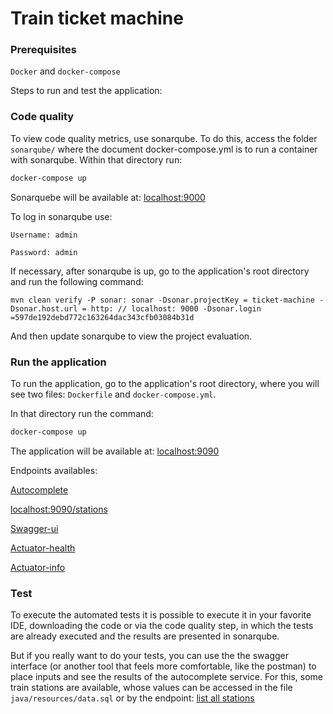 # Train ticket machine

### Prerequisites

`Docker` and `docker-compose`

Steps to run and test the application:

### Code quality

To view code quality metrics, use sonarqube. To do this, access the folder `sonarqube/` where the document docker-compose.yml is to run a container with sonarqube. Within that directory run:

```sh
docker-compose up
```
Sonarquebe will be available at: [localhost:9000](http://localhost:9000/)

To log in sonarqube use:

`Username: admin`

`Password: admin`

If necessary, after sonarqube is up, go to the application's root directory and run the following command:

```
mvn clean verify -P sonar: sonar -Dsonar.projectKey = ticket-machine -Dsonar.host.url = http: // localhost: 9000 -Dsonar.login =597de192debd772c163264dac343cfb03084b31d
```

And then update sonarqube to view the project evaluation.

### Run the application

To run the application, go to the application's root directory, where you will see two files: `Dockerfile` and `docker-compose.yml`.

In that directory run the command:

```sh
docker-compose up
```
The application will be available at: [localhost:9090](http://localhost:9090/)


Endpoints availables: 


[Autocomplete](http://localhost:9090/autocomplete/{word})


[localhost:9090/stations](http://localhost:9090/stations)


[Swagger-ui](http://localhost:9090/swagger-ui.html)


[Actuator-health](http://localhost:9090/actuator/health)


[Actuator-info](http://localhost:9090/actuator/info)

### Test

To execute the automated tests it is possible to execute it in your favorite IDE, downloading the code or via the code quality step, in which the tests are already executed and the results are presented in sonarqube.

But if you really want to do your tests, you can use the the swagger interface (or another tool that feels more comfortable, like the postman) to place inputs and see the results of the autocomplete service.
For this, some train stations are available, whose values can be accessed in the file `java/resources/data.sql` or by the endpoint: [list all stations](http://localhost:9090/stations)

